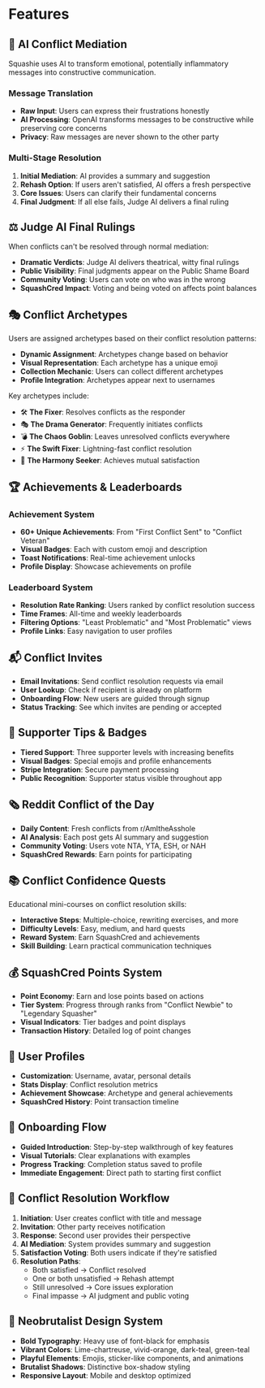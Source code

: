 # Features

## 🧠 AI Conflict Mediation

Squashie uses AI to transform emotional, potentially inflammatory messages into constructive communication.

### Message Translation
- **Raw Input**: Users can express their frustrations honestly
- **AI Processing**: OpenAI transforms messages to be constructive while preserving core concerns
- **Privacy**: Raw messages are never shown to the other party

### Multi-Stage Resolution
1. **Initial Mediation**: AI provides a summary and suggestion
2. **Rehash Option**: If users aren't satisfied, AI offers a fresh perspective
3. **Core Issues**: Users can clarify their fundamental concerns
4. **Final Judgment**: If all else fails, Judge AI delivers a final ruling

## ⚖️ Judge AI Final Rulings

When conflicts can't be resolved through normal mediation:

- **Dramatic Verdicts**: Judge AI delivers theatrical, witty final rulings
- **Public Visibility**: Final judgments appear on the Public Shame Board
- **Community Voting**: Users can vote on who was in the wrong
- **SquashCred Impact**: Voting and being voted on affects point balances

## 🎭 Conflict Archetypes

Users are assigned archetypes based on their conflict resolution patterns:

- **Dynamic Assignment**: Archetypes change based on behavior
- **Visual Representation**: Each archetype has a unique emoji
- **Collection Mechanic**: Users can collect different archetypes
- **Profile Integration**: Archetypes appear next to usernames

Key archetypes include:
- 🛠️ **The Fixer**: Resolves conflicts as the responder
- 🎭 **The Drama Generator**: Frequently initiates conflicts
- 💣 **The Chaos Goblin**: Leaves unresolved conflicts everywhere
- ⚡ **The Swift Fixer**: Lightning-fast conflict resolution
- 🌈 **The Harmony Seeker**: Achieves mutual satisfaction

## 🏆 Achievements & Leaderboards

### Achievement System
- **60+ Unique Achievements**: From "First Conflict Sent" to "Conflict Veteran"
- **Visual Badges**: Each with custom emoji and description
- **Toast Notifications**: Real-time achievement unlocks
- **Profile Display**: Showcase achievements on profile

### Leaderboard System
- **Resolution Rate Ranking**: Users ranked by conflict resolution success
- **Time Frames**: All-time and weekly leaderboards
- **Filtering Options**: "Least Problematic" and "Most Problematic" views
- **Profile Links**: Easy navigation to user profiles

## 📬 Conflict Invites

- **Email Invitations**: Send conflict resolution requests via email
- **User Lookup**: Check if recipient is already on platform
- **Onboarding Flow**: New users are guided through signup
- **Status Tracking**: See which invites are pending or accepted

## 💸 Supporter Tips & Badges

- **Tiered Support**: Three supporter levels with increasing benefits
- **Visual Badges**: Special emojis and profile enhancements
- **Stripe Integration**: Secure payment processing
- **Public Recognition**: Supporter status visible throughout app

## 🗞️ Reddit Conflict of the Day

- **Daily Content**: Fresh conflicts from r/AmItheAsshole
- **AI Analysis**: Each post gets AI summary and suggestion
- **Community Voting**: Users vote NTA, YTA, ESH, or NAH
- **SquashCred Rewards**: Earn points for participating

## 📚 Conflict Confidence Quests

Educational mini-courses on conflict resolution skills:

- **Interactive Steps**: Multiple-choice, rewriting exercises, and more
- **Difficulty Levels**: Easy, medium, and hard quests
- **Reward System**: Earn SquashCred and achievements
- **Skill Building**: Learn practical communication techniques

## 💰 SquashCred Points System

- **Point Economy**: Earn and lose points based on actions
- **Tier System**: Progress through ranks from "Conflict Newbie" to "Legendary Squasher"
- **Visual Indicators**: Tier badges and point displays
- **Transaction History**: Detailed log of point changes

## 👤 User Profiles

- **Customization**: Username, avatar, personal details
- **Stats Display**: Conflict resolution metrics
- **Achievement Showcase**: Archetype and general achievements
- **SquashCred History**: Point transaction timeline

## 🎯 Onboarding Flow

- **Guided Introduction**: Step-by-step walkthrough of key features
- **Visual Tutorials**: Clear explanations with examples
- **Progress Tracking**: Completion status saved to profile
- **Immediate Engagement**: Direct path to starting first conflict

## 🔄 Conflict Resolution Workflow

1. **Initiation**: User creates conflict with title and message
2. **Invitation**: Other party receives notification
3. **Response**: Second user provides their perspective
4. **AI Mediation**: System provides summary and suggestion
5. **Satisfaction Voting**: Both users indicate if they're satisfied
6. **Resolution Paths**:
   - Both satisfied → Conflict resolved
   - One or both unsatisfied → Rehash attempt
   - Still unresolved → Core issues exploration
   - Final impasse → AI judgment and public voting

## 🎨 Neobrutalist Design System

- **Bold Typography**: Heavy use of font-black for emphasis
- **Vibrant Colors**: Lime-chartreuse, vivid-orange, dark-teal, green-teal
- **Playful Elements**: Emojis, sticker-like components, and animations
- **Brutalist Shadows**: Distinctive box-shadow styling
- **Responsive Layout**: Mobile and desktop optimized